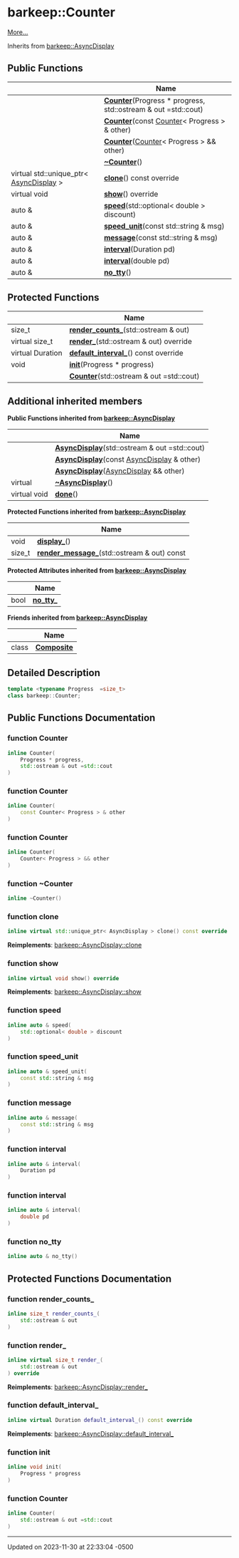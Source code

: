# barkeep::Counter


 [More...](#detailed-description)

Inherits from [barkeep::AsyncDisplay](api/Classes/classbarkeep_1_1_async_display.md)

## Public Functions

<span class="api-table">

|                | Name           |
| -------------- | -------------- |
| | **[Counter](api/Classes/classbarkeep_1_1_counter.md#function-counter)**(Progress * progress, std::ostream & out =std::cout) |
| | **[Counter](api/Classes/classbarkeep_1_1_counter.md#function-counter)**(const [Counter](api/Classes/classbarkeep_1_1_counter.md)< Progress > & other) |
| | **[Counter](api/Classes/classbarkeep_1_1_counter.md#function-counter)**([Counter](api/Classes/classbarkeep_1_1_counter.md)< Progress > && other) |
| | **[~Counter](api/Classes/classbarkeep_1_1_counter.md#function-~counter)**() |
| virtual std::unique_ptr< [AsyncDisplay](api/Classes/classbarkeep_1_1_async_display.md) > | **[clone](api/Classes/classbarkeep_1_1_counter.md#function-clone)**() const override |
| virtual void | **[show](api/Classes/classbarkeep_1_1_counter.md#function-show)**() override |
| auto & | **[speed](api/Classes/classbarkeep_1_1_counter.md#function-speed)**(std::optional< double > discount) |
| auto & | **[speed_unit](api/Classes/classbarkeep_1_1_counter.md#function-speed_unit)**(const std::string & msg) |
| auto & | **[message](api/Classes/classbarkeep_1_1_counter.md#function-message)**(const std::string & msg) |
| auto & | **[interval](api/Classes/classbarkeep_1_1_counter.md#function-interval)**(Duration pd) |
| auto & | **[interval](api/Classes/classbarkeep_1_1_counter.md#function-interval)**(double pd) |
| auto & | **[no_tty](api/Classes/classbarkeep_1_1_counter.md#function-no_tty)**() |


</span>

## Protected Functions

<span class="api-table">

|                | Name           |
| -------------- | -------------- |
| size_t | **[render_counts_](api/Classes/classbarkeep_1_1_counter.md#function-render_counts_)**(std::ostream & out) |
| virtual size_t | **[render_](api/Classes/classbarkeep_1_1_counter.md#function-render_)**(std::ostream & out) override |
| virtual Duration | **[default_interval_](api/Classes/classbarkeep_1_1_counter.md#function-default_interval_)**() const override |
| void | **[init](api/Classes/classbarkeep_1_1_counter.md#function-init)**(Progress * progress) |
| | **[Counter](api/Classes/classbarkeep_1_1_counter.md#function-counter)**(std::ostream & out =std::cout) |


</span>

## Additional inherited members

</span>

**Public Functions inherited from [barkeep::AsyncDisplay](api/Classes/classbarkeep_1_1_async_display.md)**

<span class="api-table">

|                | Name           |
| -------------- | -------------- |
| | **[AsyncDisplay](api/Classes/classbarkeep_1_1_async_display.md#function-asyncdisplay)**(std::ostream & out =std::cout) |
| | **[AsyncDisplay](api/Classes/classbarkeep_1_1_async_display.md#function-asyncdisplay)**(const [AsyncDisplay](api/Classes/classbarkeep_1_1_async_display.md) & other) |
| | **[AsyncDisplay](api/Classes/classbarkeep_1_1_async_display.md#function-asyncdisplay)**([AsyncDisplay](api/Classes/classbarkeep_1_1_async_display.md) && other) |
| virtual | **[~AsyncDisplay](api/Classes/classbarkeep_1_1_async_display.md#function-~asyncdisplay)**() |
| virtual void | **[done](api/Classes/classbarkeep_1_1_async_display.md#function-done)**() |


</span>

**Protected Functions inherited from [barkeep::AsyncDisplay](api/Classes/classbarkeep_1_1_async_display.md)**

<span class="api-table">

|                | Name           |
| -------------- | -------------- |
| void | **[display_](api/Classes/classbarkeep_1_1_async_display.md#function-display_)**() |
| size_t | **[render_message_](api/Classes/classbarkeep_1_1_async_display.md#function-render_message_)**(std::ostream & out) const |


</span>

**Protected Attributes inherited from [barkeep::AsyncDisplay](api/Classes/classbarkeep_1_1_async_display.md)**

<span class="api-table">

|                | Name           |
| -------------- | -------------- |
| bool | **[no_tty_](api/Classes/classbarkeep_1_1_async_display.md#variable-no_tty_)**  |


</span>

**Friends inherited from [barkeep::AsyncDisplay](api/Classes/classbarkeep_1_1_async_display.md)**

<span class="api-table">

|                | Name           |
| -------------- | -------------- |
| class | **[Composite](api/Classes/classbarkeep_1_1_async_display.md#friend-composite)**  |


</span>


## Detailed Description

```cpp
template <typename Progress  =size_t>
class barkeep::Counter;
```

## Public Functions Documentation

### function Counter

```cpp
inline Counter(
    Progress * progress,
    std::ostream & out =std::cout
)
```


### function Counter

```cpp
inline Counter(
    const Counter< Progress > & other
)
```


### function Counter

```cpp
inline Counter(
    Counter< Progress > && other
)
```


### function ~Counter

```cpp
inline ~Counter()
```


### function clone

```cpp
inline virtual std::unique_ptr< AsyncDisplay > clone() const override
```


**Reimplements**: [barkeep::AsyncDisplay::clone](api/Classes/classbarkeep_1_1_async_display.md#function-clone)


### function show

```cpp
inline virtual void show() override
```


**Reimplements**: [barkeep::AsyncDisplay::show](api/Classes/classbarkeep_1_1_async_display.md#function-show)


### function speed

```cpp
inline auto & speed(
    std::optional< double > discount
)
```


### function speed_unit

```cpp
inline auto & speed_unit(
    const std::string & msg
)
```


### function message

```cpp
inline auto & message(
    const std::string & msg
)
```


### function interval

```cpp
inline auto & interval(
    Duration pd
)
```


### function interval

```cpp
inline auto & interval(
    double pd
)
```


### function no_tty

```cpp
inline auto & no_tty()
```


## Protected Functions Documentation

### function render_counts_

```cpp
inline size_t render_counts_(
    std::ostream & out
)
```


### function render_

```cpp
inline virtual size_t render_(
    std::ostream & out
) override
```


**Reimplements**: [barkeep::AsyncDisplay::render_](api/Classes/classbarkeep_1_1_async_display.md#function-render_)


### function default_interval_

```cpp
inline virtual Duration default_interval_() const override
```


**Reimplements**: [barkeep::AsyncDisplay::default_interval_](api/Classes/classbarkeep_1_1_async_display.md#function-default_interval_)


### function init

```cpp
inline void init(
    Progress * progress
)
```


### function Counter

```cpp
inline Counter(
    std::ostream & out =std::cout
)
```


-------------------------------

Updated on 2023-11-30 at 22:33:04 -0500